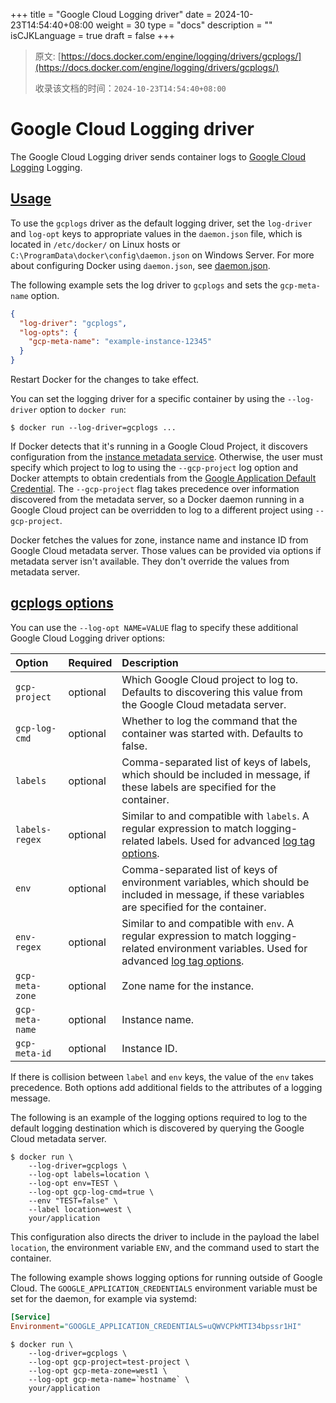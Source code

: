 +++
title = "Google Cloud Logging driver"
date = 2024-10-23T14:54:40+08:00
weight = 30
type = "docs"
description = ""
isCJKLanguage = true
draft = false
+++

> 原文: [https://docs.docker.com/engine/logging/drivers/gcplogs/](https://docs.docker.com/engine/logging/drivers/gcplogs/)
>
> 收录该文档的时间：`2024-10-23T14:54:40+08:00`

# Google Cloud Logging driver

The Google Cloud Logging driver sends container logs to [Google Cloud Logging](https://cloud.google.com/logging/docs/) Logging.

## [Usage](https://docs.docker.com/engine/logging/drivers/gcplogs/#usage)

To use the `gcplogs` driver as the default logging driver, set the `log-driver` and `log-opt` keys to appropriate values in the `daemon.json` file, which is located in `/etc/docker/` on Linux hosts or `C:\ProgramData\docker\config\daemon.json` on Windows Server. For more about configuring Docker using `daemon.json`, see [daemon.json](https://docs.docker.com/reference/cli/dockerd/#daemon-configuration-file).

The following example sets the log driver to `gcplogs` and sets the `gcp-meta-name` option.



```json
{
  "log-driver": "gcplogs",
  "log-opts": {
    "gcp-meta-name": "example-instance-12345"
  }
}
```

Restart Docker for the changes to take effect.

You can set the logging driver for a specific container by using the `--log-driver` option to `docker run`:



```console
$ docker run --log-driver=gcplogs ...
```

If Docker detects that it's running in a Google Cloud Project, it discovers configuration from the [instance metadata service](https://cloud.google.com/compute/docs/metadata). Otherwise, the user must specify which project to log to using the `--gcp-project` log option and Docker attempts to obtain credentials from the [Google Application Default Credential](https://developers.google.com/identity/protocols/application-default-credentials). The `--gcp-project` flag takes precedence over information discovered from the metadata server, so a Docker daemon running in a Google Cloud project can be overridden to log to a different project using `--gcp-project`.

Docker fetches the values for zone, instance name and instance ID from Google Cloud metadata server. Those values can be provided via options if metadata server isn't available. They don't override the values from metadata server.

## [gcplogs options](https://docs.docker.com/engine/logging/drivers/gcplogs/#gcplogs-options)

You can use the `--log-opt NAME=VALUE` flag to specify these additional Google Cloud Logging driver options:

| Option          | Required | Description                                                  |
| :-------------- | :------- | :----------------------------------------------------------- |
| `gcp-project`   | optional | Which Google Cloud project to log to. Defaults to discovering this value from the Google Cloud metadata server. |
| `gcp-log-cmd`   | optional | Whether to log the command that the container was started with. Defaults to false. |
| `labels`        | optional | Comma-separated list of keys of labels, which should be included in message, if these labels are specified for the container. |
| `labels-regex`  | optional | Similar to and compatible with `labels`. A regular expression to match logging-related labels. Used for advanced [log tag options](https://docs.docker.com/engine/logging/log_tags/). |
| `env`           | optional | Comma-separated list of keys of environment variables, which should be included in message, if these variables are specified for the container. |
| `env-regex`     | optional | Similar to and compatible with `env`. A regular expression to match logging-related environment variables. Used for advanced [log tag options](https://docs.docker.com/engine/logging/log_tags/). |
| `gcp-meta-zone` | optional | Zone name for the instance.                                  |
| `gcp-meta-name` | optional | Instance name.                                               |
| `gcp-meta-id`   | optional | Instance ID.                                                 |

If there is collision between `label` and `env` keys, the value of the `env` takes precedence. Both options add additional fields to the attributes of a logging message.

The following is an example of the logging options required to log to the default logging destination which is discovered by querying the Google Cloud metadata server.



```console
$ docker run \
    --log-driver=gcplogs \
    --log-opt labels=location \
    --log-opt env=TEST \
    --log-opt gcp-log-cmd=true \
    --env "TEST=false" \
    --label location=west \
    your/application
```

This configuration also directs the driver to include in the payload the label `location`, the environment variable `ENV`, and the command used to start the container.

The following example shows logging options for running outside of Google Cloud. The `GOOGLE_APPLICATION_CREDENTIALS` environment variable must be set for the daemon, for example via systemd:



```ini
[Service]
Environment="GOOGLE_APPLICATION_CREDENTIALS=uQWVCPkMTI34bpssr1HI"
```



```console
$ docker run \
    --log-driver=gcplogs \
    --log-opt gcp-project=test-project \
    --log-opt gcp-meta-zone=west1 \
    --log-opt gcp-meta-name=`hostname` \
    your/application
```
